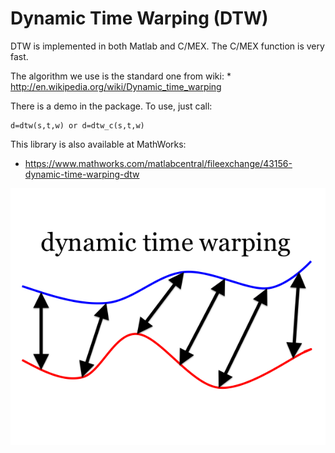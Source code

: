 # Dynamic Time Warping (DTW)

DTW is implemented in both Matlab and C/MEX. The C/MEX function is very fast.

The algorithm we use is the standard one from wiki: * http://en.wikipedia.org/wiki/Dynamic_time_warping

There is a demo in the package. To use, just call:
```
d=dtw(s,t,w) or d=dtw_c(s,t,w)
```

This library is also available at MathWorks:
* https://www.mathworks.com/matlabcentral/fileexchange/43156-dynamic-time-warping-dtw

![dtw](resources/dtw.jpg)
